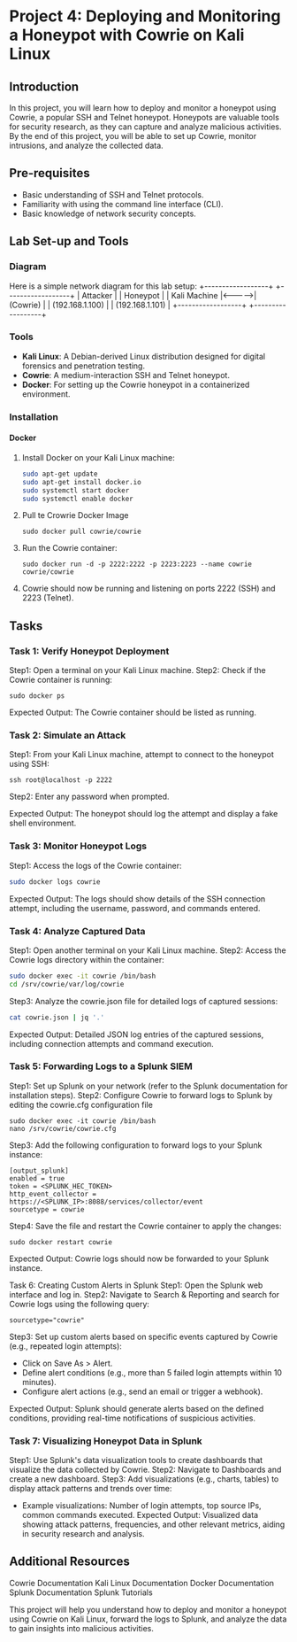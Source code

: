 # Project 4: Deploying and Monitoring a Honeypot with Cowrie on Kali Linux

## Introduction
In this project, you will learn how to deploy and monitor a honeypot using Cowrie, a popular SSH and Telnet honeypot. Honeypots are valuable tools for security research, as they can capture and analyze malicious activities. By the end of this project, you will be able to set up Cowrie, monitor intrusions, and analyze the collected data.

## Pre-requisites
- Basic understanding of SSH and Telnet protocols.
- Familiarity with using the command line interface (CLI).
- Basic knowledge of network security concepts.

## Lab Set-up and Tools

### Diagram
Here is a simple network diagram for this lab setup:
+------------------+ +------------------+
| Attacker | | Honeypot |
| Kali Machine |<----->| (Cowrie) |
| (192.168.1.100) | | (192.168.1.101) |
+------------------+ +------------------+


### Tools
- **Kali Linux**: A Debian-derived Linux distribution designed for digital forensics and penetration testing.
- **Cowrie**: A medium-interaction SSH and Telnet honeypot.
- **Docker**: For setting up the Cowrie honeypot in a containerized environment.

### Installation
#### Docker
1. Install Docker on your Kali Linux machine:
   ```sh
   sudo apt-get update
   sudo apt-get install docker.io
   sudo systemctl start docker
   sudo systemctl enable docker
   ```
2. Pull te Crowrie Docker Image
   ```
   sudo docker pull cowrie/cowrie
   ```
3. Run the Cowrie container:
   ```
   sudo docker run -d -p 2222:2222 -p 2223:2223 --name cowrie cowrie/cowrie
   ```
4. Cowrie should now be running and listening on ports 2222 (SSH) and 2223 (Telnet).

## Tasks

### Task 1: Verify Honeypot Deployment
Step1: Open a terminal on your Kali Linux machine.
Step2: Check if the Cowrie container is running:
  ```
  sudo docker ps
  ```
Expected Output: The Cowrie container should be listed as running.

### Task 2: Simulate an Attack

Step1: From your Kali Linux machine, attempt to connect to the honeypot using SSH:

  ```
  ssh root@localhost -p 2222
  ```
Step2: Enter any password when prompted.

Expected Output: The honeypot should log the attempt and display a fake shell environment.

### Task 3: Monitor Honeypot Logs

Step1: Access the logs of the Cowrie container:
  ```sh
  sudo docker logs cowrie
  ```

Expected Output: The logs should show details of the SSH connection attempt, including the username, password, and commands entered.

### Task 4: Analyze Captured Data
Step1: Open another terminal on your Kali Linux machine.
Step2: Access the Cowrie logs directory within the container:
  ```sh
  sudo docker exec -it cowrie /bin/bash
  cd /srv/cowrie/var/log/cowrie
  ```
Step3: Analyze the cowrie.json file for detailed logs of captured sessions:
  ```sh
  cat cowrie.json | jq '.'
  ```

Expected Output: Detailed JSON log entries of the captured sessions, including connection attempts and command execution.

### Task 5: Forwarding Logs to a Splunk SIEM
Step1: Set up Splunk on your network (refer to the Splunk documentation for installation steps).
Step2: Configure Cowrie to forward logs to Splunk by editing the cowrie.cfg configuration file
  ```
  sudo docker exec -it cowrie /bin/bash
  nano /srv/cowrie/cowrie.cfg
  ```
Step3: Add the following configuration to forward logs to your Splunk instance:
  ```
  [output_splunk]
  enabled = true
  token = <SPLUNK_HEC_TOKEN>
  http_event_collector = https://<SPLUNK_IP>:8088/services/collector/event
  sourcetype = cowrie
  ```
Step4: Save the file and restart the Cowrie container to apply the changes:
  ```
  sudo docker restart cowrie
  ```
Expected Output: Cowrie logs should now be forwarded to your Splunk instance.



Task 6: Creating Custom Alerts in Splunk
Step1: Open the Splunk web interface and log in.
Step2: Navigate to Search & Reporting and search for Cowrie logs using the following query:
```spl
sourcetype="cowrie"
```
Step3: Set up custom alerts based on specific events captured by Cowrie (e.g., repeated login attempts):
  - Click on Save As > Alert.
  - Define alert conditions (e.g., more than 5 failed login attempts within 10 minutes).
  - Configure alert actions (e.g., send an email or trigger a webhook).
    
Expected Output: Splunk should generate alerts based on the defined conditions, providing real-time notifications of suspicious activities.

### Task 7: Visualizing Honeypot Data in Splunk
Step1: Use Splunk's data visualization tools to create dashboards that visualize the data collected by Cowrie.
Step2: Navigate to Dashboards and create a new dashboard.
Step3: Add visualizations (e.g., charts, tables) to display attack patterns and trends over time:
  - Example visualizations: Number of login attempts, top source IPs, common commands executed.
Expected Output: Visualized data showing attack patterns, frequencies, and other relevant metrics, aiding in security research and analysis.

## Additional Resources
Cowrie Documentation
Kali Linux Documentation
Docker Documentation
Splunk Documentation
Splunk Tutorials

This project will help you understand how to deploy and monitor a honeypot using Cowrie on Kali Linux, forward the logs to Splunk, and analyze the data to gain insights into malicious activities.
